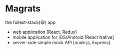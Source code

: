 # Magrats
the fullest-stack(😃) app

- web application [React, Redux]  
- mobile application for iOS/Android [React Native]  
- server-side simple mock API [node.js, Express]  
